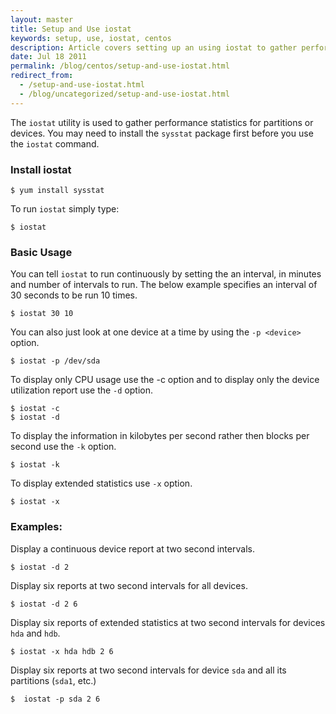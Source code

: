 ```yaml
---
layout: master
title: Setup and Use iostat
keywords: setup, use, iostat, centos
description: Article covers setting up an using iostat to gather performance statistics on CentOS Linux.
date: Jul 18 2011
permalink: /blog/centos/setup-and-use-iostat.html
redirect_from:
  - /setup-and-use-iostat.html
  - /blog/uncategorized/setup-and-use-iostat.html
---
```


The `iostat` utility is used to gather performance statistics for partitions or devices.  You may need to install the `sysstat` package first before you use the `iostat` command.

### Install iostat

~~~
$ yum install sysstat
~~~

To run `iostat` simply type:

~~~
$ iostat
~~~

### Basic Usage

You can tell `iostat` to run continuously by setting the an interval, in minutes and number of intervals to run.  The below example specifies an interval of 30 seconds to be run 10 times.

~~~
$ iostat 30 10
~~~

You can also just look at one device at a time by using the `-p <device>` option.

~~~
$ iostat -p /dev/sda
~~~

To display only CPU usage use the -c option and to display only the device utilization report use the `-d` option.

~~~
$ iostat -c
$ iostat -d
~~~

To display the information in kilobytes per second rather then blocks per second use the `-k` option.

~~~
$ iostat -k
~~~

To display extended statistics use `-x` option.

~~~
$ iostat -x
~~~

### Examples:

Display a continuous device report at two second intervals.

~~~
$ iostat -d 2
~~~

Display six reports at two second intervals for all devices.

~~~
$ iostat -d 2 6
~~~

Display six reports of extended statistics at two second  intervals for devices `hda` and `hdb`.

~~~
$ iostat -x hda hdb 2 6
~~~

Display  six  reports at two second intervals for device `sda` and all its partitions (`sda1`, etc.)

~~~
$  iostat -p sda 2 6
~~~
